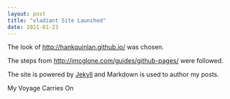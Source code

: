 ```yaml
---
layout: post
title: "vladiant Site Launched"
date: 2021-01-23
---
```


The look of http://hankquinlan.github.io/ was chosen.

The steps from http://jmcglone.com/guides/github-pages/ were followed.

The site is powered by [Jekyll](http://jekyllrb.com) and Markdown is used to author my posts.

My Voyage Carries On
